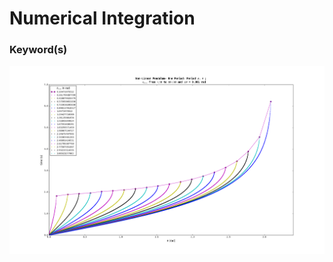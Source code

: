 
# Numerical Integration

### Keyword(s)




![](https://github.com/hankbesser/comp-phyz/blob/master/figures_to_display/fig_6.png)

